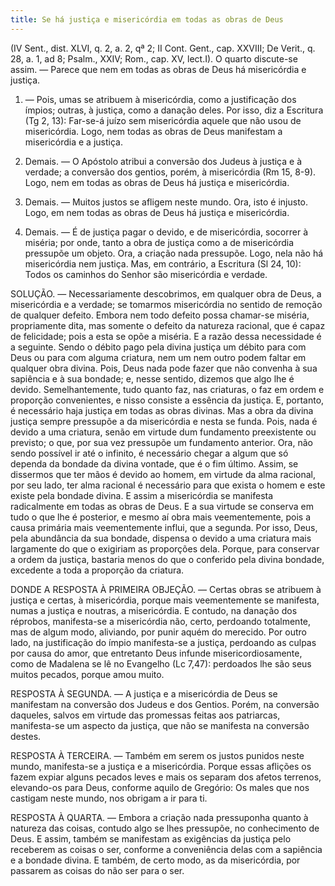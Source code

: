```yaml
---
title: Se há justiça e misericórdia em todas as obras de Deus
---
```


(IV Sent., dist. XLVI, q. 2, a. 2, qª 2; II Cont. Gent., cap. XXVIII; De Verit., q. 28, a. 1, ad 8; Psalm., XXIV; Rom., cap. XV, lect.I).
  O quarto discute-se assim. — Parece que nem em todas as obras de Deus há misericórdia e justiça.  

1. — Pois, umas se atribuem à misericórdia, como a justificação dos ímpios; outras, à justiça, como a danação deles. Por isso, diz a Escritura (Tg 2, 13): Far-se-á juízo sem misericórdia aquele que não usou de misericórdia. Logo, nem todas as obras de Deus manifestam a misericórdia e a justiça.  

2. Demais. — O Apóstolo atribui a conversão dos Judeus à justiça e à verdade; a conversão dos gentios, porém, à misericórdia (Rm 15, 8-9). Logo, nem em todas as obras de Deus há justiça e misericórdia.  

3. Demais. — Muitos justos se afligem neste mundo. Ora, isto é injusto. Logo, em nem todas as obras de Deus há justiça e misericórdia.  

4. Demais. — É de justiça pagar o devido, e de misericórdia, socorrer à miséria; por onde, tanto a obra de justiça como a de misericórdia pressupõe um objeto. Ora, a criação nada pressupõe. Logo, nela não há misericórdia nem justiça.  Mas, em contrário, a Escritura (Sl 24, 10): Todos os caminhos do Senhor são misericórdia e verdade.  

SOLUÇÃO. — Necessariamente descobrimos, em qualquer obra de Deus, a misericórdia e a verdade; se tomarmos misericórdia no sentido de remoção de qualquer defeito. Embora nem todo defeito possa chamar-se miséria, propriamente dita, mas somente o defeito da natureza racional, que é capaz de felicidade; pois a esta se opõe a miséria.  E a razão dessa necessidade é a seguinte. Sendo o débito pago pela divina justiça um débito para com Deus ou para com alguma criatura, nem um nem outro podem faltar em qualquer obra divina. Pois, Deus nada pode fazer que não convenha à sua sapiência e à sua bondade; e, nesse sentido, dizemos que algo lhe é devido. Semelhantemente, tudo quanto faz, nas criaturas, o faz em ordem e proporção convenientes, e nisso consiste a essência da justiça. E, portanto, é necessário haja justiça em todas as obras divinas.  Mas a obra da divina justiça sempre pressupõe a da misericórdia e nesta se funda. Pois, nada é devido a uma criatura, senão em virtude dum fundamento preexistente ou previsto; o que, por sua vez pressupõe um fundamento anterior. Ora, não sendo possível ir até o infinito, é necessário chegar a algum que só dependa da bondade da divina vontade, que é o fim último. Assim, se dissermos que ter mãos é devido ao homem, em virtude da alma racional, por seu lado, ter alma racional é necessário para que exista o homem e este existe pela bondade divina. E assim a misericórdia se manifesta radicalmente em todas as obras de Deus. E a sua virtude se conserva em tudo o que lhe é posterior, e mesmo aí obra mais veementemente, pois a causa primária mais veementemente influi, que a segunda. Por isso, Deus, pela abundância da sua bondade, dispensa o devido a uma criatura mais largamente do que o exigiriam as proporções dela. Porque, para conservar a ordem da justiça, bastaria menos do que o conferido pela divina bondade, excedente a toda a proporção da criatura. 

DONDE A RESPOSTA À PRIMEIRA OBJEÇÃO. — Certas obras se atribuem à justiça e certas, à misericórdia, porque mais veementemente se manifesta, numas a justiça e noutras, a misericórdia. E contudo, na danação dos réprobos, manifesta-se a misericórdia não, certo, perdoando totalmente, mas de algum modo, aliviando, por punir aquém do merecido. Por outro lado, na justificação do ímpio manifesta-se a justiça, perdoando as culpas por causa do amor, que entretanto Deus infunde misericordiosamente, como de Madalena se lê no Evangelho (Lc 7,47): perdoados lhe são seus muitos pecados, porque amou muito.  

RESPOSTA À SEGUNDA. — A justiça e a misericórdia de Deus se manifestam na conversão dos Judeus e dos Gentios. Porém, na conversão daqueles, salvos em virtude das promessas feitas aos patriarcas, manifesta-se um aspecto da justiça, que não se manifesta na conversão destes.  

RESPOSTA À TERCEIRA. — Também em serem os justos punidos neste mundo, manifesta-se a justiça e a misericórdia. Porque essas aflições os fazem expiar alguns pecados leves e mais os separam dos afetos terrenos, elevando-os para Deus, conforme aquilo de Gregório: Os males que nos castigam neste mundo, nos obrigam a ir para ti.  

RESPOSTA À QUARTA. — Embora a criação nada pressuponha quanto à natureza das coisas, contudo algo se lhes pressupõe, no conhecimento de Deus. E assim, também se manifestam as exigências da justiça pelo receberem as coisas o ser, conforme a conveniência delas com a sapiência e a bondade divina. E também, de certo modo, as da misericórdia, por passarem as coisas do não ser para o ser.